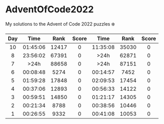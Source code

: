 # AdventOfCode2022
My solutions to the Advent of Code 2022 puzzles ❄️

| Day | Time | Rank | Score | Time | Rank | Score |
| :---: | :---: | :---: | :---: | :---: | :---: | :---: |
| 10 | 01:45:06 | 12417 | 0 | 11:35:08 | 35030 | 0 |
| 8 | 23:56:02 | 67391 | 0 | >24h | 62871 | 0 |
| 7 | >24h | 88658 | 0 | >24h | 87151 | 0 |
| 6 | 00:08:48 | 5274 | 0 | 00:14:57 | 7452 | 0 |
| 5 | 01:59:28 | 17848 | 0 | 02:09:53 | 17454 | 0 |
| 4 | 00:37:06 | 12893 | 0 | 00:56:33 | 14122 | 0 |
| 3 | 00:59:51 | 14850 | 0 | 01:21:17 | 14305 | 0 |
| 2 | 00:21:34 | 8788 | 0 | 00:38:56 | 10446 | 0 |
| 1 | 00:26:55 | 9332 | 0 | 00:41:08 | 10053 | 0 |
